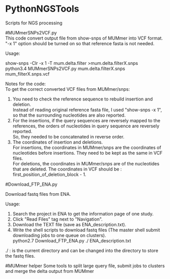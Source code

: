 # PythonNGSTools
Scripts for NGS processing

#MUMmerSNPs2VCF.py  
This code convert output file from show-snps of MUMmer into VCF format.
"-x 1" option should be turned on so that reference fasta is not needed.  

Usage:  

show-snps -Clr -x 1  -T mum.delta.filter  >mum.delta.filterX.snps  
python3.4 MUMmerSNPs2VCF.py mum.delta.filterX.snps  mum_filterX.snps.vcf  

Notes for the code:  
To get the correct converted VCF files from MUMmer/snps:  
1) You need to check the reference sequence to rebuild insertion and deletion.   
Instead of reading original reference fasta file, I used "show-snps -x 1", so that the surrounding nucleotides are also reported.   
2) For the insertions, if the query sequences are reversely mapped to the references, the orders of nucleotides in query sequence are reversely reported.   
So, they needed to be concatenated in reverse order.   
3) The coordinates of insertion and deletions.   
For insertions, the coordinates in MUMmer/snps are the coordinates of nucleotides before insertions. They need to be kept as the same in VCF files.   
For deletions, the coordinates in MUMmer/snps are of the nucleotides that are deleted. The coordinates in VCF should be : first_position_of_deletion_block - 1.  



#Download_FTP_ENA.py


Download fastq files from ENA.

Usage:  
1. Search the project in ENA to get the information page of one study.  
2. Click "Read Files" tag next to "Navigation".  
3. Download the TEXT file (save as ENA_description.txt).  
4. Write the shell scripts to download fastq files (The master shell submit downloading jobs to one queue on clusters).  
python2.7 Download_FTP_ENA.py  ./  ENA_description.txt  

./ : is the current directory and can be changed into the directory to store the fastq files.  

#MUMmer helper
Some tools to split large query file, submit jobs to clusters and merge the delta output from MUMmer


